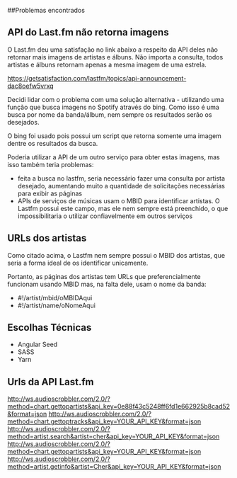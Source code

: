 

##Problemas encontrados

## API do Last.fm não retorna imagens

O Last.fm deu uma satisfação no link abaixo a respeito da API deles não retornar mais imagens de artistas e álbuns. Não importa a consulta, todos artistas e álbuns retornam apenas a mesma imagem de uma estrela.

https://getsatisfaction.com/lastfm/topics/api-announcement-dac8oefw5vrxq

Decidi lidar com o problema com uma solução alternativa - utilizando uma função que busca imagens no Spotify através do bing. Como isso é uma busca por nome da banda/álbum, nem sempre os resultados serão os desejados.

O bing foi usado pois possui um script que retorna somente uma imagem dentre os resultados da busca.

Poderia utilizar a API de um outro serviço para obter estas imagens, mas isso também teria problemas:
- feita a busca no lastfm, seria necessário fazer uma consulta por artista desejado, aumentando muito a quantidade de solicitações necessárias para exibir as páginas
- APIs de serviços de músicas usam o MBID para identificar artistas. O Lastfm possui este campo, mas ele nem sempre está preenchido, o que impossibilitaria o utilizar confiavelmente em outros serviços

## URLs dos artistas
Como citado acima, o Lastfm nem sempre possui o MBID dos artistas, que seria a forma ideal de os identificar unicamente.

Portanto, as páginas dos artistas tem URLs que preferencialmente funcionam usando MBID mas, na falta dele, usam o nome da banda:

- #!/artist/mbid/oMBIDAqui
- #!/artist/name/oNomeAqui

## Escolhas Técnicas

- Angular Seed
- SASS
- Yarn

## Urls da API Last.fm
http://ws.audioscrobbler.com/2.0/?method=chart.gettopartists&api_key=0e88f43c5248ff6fd1e662925b8cad52&format=json
http://ws.audioscrobbler.com/2.0/?method=chart.gettoptracks&api_key=YOUR_API_KEY&format=json
http://ws.audioscrobbler.com/2.0/?method=artist.search&artist=cher&api_key=YOUR_API_KEY&format=json
http://ws.audioscrobbler.com/2.0/?method=chart.gettopartists&api_key=YOUR_API_KEY&format=json
http://ws.audioscrobbler.com/2.0/?method=artist.getinfo&artist=Cher&api_key=YOUR_API_KEY&format=json
